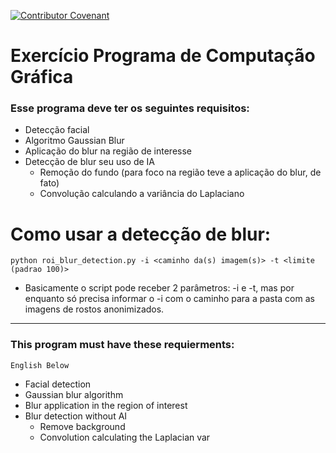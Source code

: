 [![Contributor Covenant](https://img.shields.io/badge/Contributor%20Covenant-v2.0%20adopted-ff69b4.svg)](code_of_conduct.md)

# Exercício Programa de Computação Gráfica

### Esse programa deve ter os seguintes requisitos:
- Detecção facial
- Algoritmo Gaussian Blur
- Aplicação do blur na região de interesse
- Detecção de blur seu uso de IA
  - Remoção do fundo (para foco na região teve a aplicação
    do blur, de fato)
  - Convolução calculando a variância do Laplaciano
  
# Como usar a detecção de blur:
``` python roi_blur_detection.py -i <caminho da(s) imagem(s)> -t <limite (padrao 100)> ```
  - Basicamente o script pode receber 2 parâmetros: -i e -t, mas por enquanto só precisa
  informar o -i com o caminho para a pasta com as imagens de rostos anonimizados. 

---
### This program must have these requierments:
```English Below```
- Facial detection
- Gaussian blur algorithm
- Blur application in the region of interest
- Blur detection without AI
  - Remove background
  - Convolution calculating the Laplacian var

